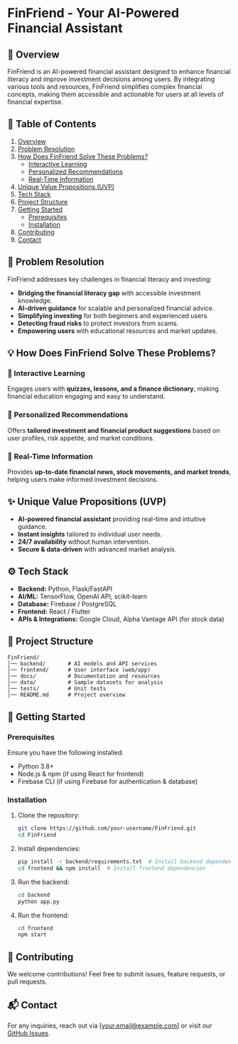 # FinFriend - Your AI-Powered Financial Assistant

## 📌 Overview
FinFriend is an AI-powered financial assistant designed to enhance financial literacy and improve investment decisions among users. By integrating various tools and resources, FinFriend simplifies complex financial concepts, making them accessible and actionable for users at all levels of financial expertise.

## 📖 Table of Contents
1. [Overview](#-overview)
2. [Problem Resolution](#-problem-resolution)
3. [How Does FinFriend Solve These Problems?](#-how-does-finfriend-solve-these-problems)
   - [Interactive Learning](#-interactive-learning)
   - [Personalized Recommendations](#-personalized-recommendations)
   - [Real-Time Information](#-real-time-information)
4. [Unique Value Propositions (UVP)](#-unique-value-propositions-uvp)
5. [Tech Stack](#-tech-stack)
6. [Project Structure](#-project-structure)
7. [Getting Started](#-getting-started)
   - [Prerequisites](#-prerequisites)
   - [Installation](#-installation)
8. [Contributing](#-contributing)
9. [Contact](#-contact)

## 🚀 Problem Resolution
FinFriend addresses key challenges in financial literacy and investing:
- **Bridging the financial literacy gap** with accessible investment knowledge.
- **AI-driven guidance** for scalable and personalized financial advice.
- **Simplifying investing** for both beginners and experienced users.
- **Detecting fraud risks** to protect investors from scams.
- **Empowering users** with educational resources and market updates.

## 💡 How Does FinFriend Solve These Problems?
### 🔹 Interactive Learning
Engages users with **quizzes, lessons, and a finance dictionary**, making financial education engaging and easy to understand.

### 🔹 Personalized Recommendations
Offers **tailored investment and financial product suggestions** based on user profiles, risk appetite, and market conditions.

### 🔹 Real-Time Information
Provides **up-to-date financial news, stock movements, and market trends**, helping users make informed investment decisions.

## ✨ Unique Value Propositions (UVP)
- **AI-powered financial assistant** providing real-time and intuitive guidance.
- **Instant insights** tailored to individual user needs.
- **24/7 availability** without human intervention.
- **Secure & data-driven** with advanced market analysis.

## ⚙️ Tech Stack
- **Backend:** Python, Flask/FastAPI
- **AI/ML:** TensorFlow, OpenAI API, scikit-learn
- **Database:** Firebase / PostgreSQL
- **Frontend:** React / Flutter
- **APIs & Integrations:** Google Cloud, Alpha Vantage API (for stock data)

## 📂 Project Structure
```
FinFriend/
│── backend/       # AI models and API services
│── frontend/      # User interface (web/app)
│── docs/          # Documentation and resources
│── data/          # Sample datasets for analysis
│── tests/         # Unit tests
│── README.md      # Project overview
```

## 📖 Getting Started
### Prerequisites
Ensure you have the following installed:
- Python 3.8+
- Node.js & npm (if using React for frontend)
- Firebase CLI (if using Firebase for authentication & database)

### Installation
1. Clone the repository:
   ```bash
   git clone https://github.com/your-username/FinFriend.git
   cd FinFriend
   ```
2. Install dependencies:
   ```bash
   pip install -r backend/requirements.txt  # Install backend dependencies
   cd frontend && npm install  # Install frontend dependencies
   ```
3. Run the backend:
   ```bash
   cd backend
   python app.py
   ```
4. Run the frontend:
   ```bash
   cd frontend
   npm start
   ```

## 📜 Contributing
We welcome contributions! Feel free to submit issues, feature requests, or pull requests.

## 📬 Contact
For any inquiries, reach out via [your.email@example.com] or visit our [GitHub Issues](https://github.com/your-username/FinFriend/issues).

